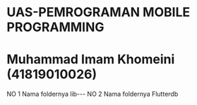 # UAS-PEMROGRAMAN MOBILE PROGRAMMING 
# Muhammad Imam Khomeini (41819010026)
NO 1 Nama foldernya lib---
NO 2 Nama foldernya Flutterdb

